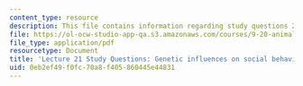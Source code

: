 ```yaml
---
content_type: resource
description: This file contains information regarding study questions 21.
file: https://ol-ocw-studio-app-qa.s3.amazonaws.com/courses/9-20-animal-behavior-fall-2013/0eb2ef49f0fc70a8f405860445e44831_MIT9_20F13_L21_Qs.pdf
file_type: application/pdf
resourcetype: Document
title: 'Lecture 21 Study Questions: Genetic influences on social behavior'
uid: 0eb2ef49-f0fc-70a8-f405-860445e44831
---
```

